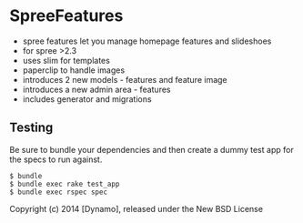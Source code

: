 SpreeFeatures
=============

- spree features let you manage homepage features and slideshoes
- for spree >2.3
- uses slim for templates
- paperclip to handle images
- introduces 2 new models - features and feature image
- introduces a new admin area - features
- includes generator and migrations


Testing
-------

Be sure to bundle your dependencies and then create a dummy test app for the specs to run against.

    $ bundle
    $ bundle exec rake test_app
    $ bundle exec rspec spec

Copyright (c) 2014 [Dynamo], released under the New BSD License

